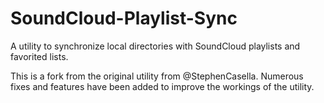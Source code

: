 SoundCloud-Playlist-Sync
========================
A utility to synchronize local directories with SoundCloud playlists and favorited lists.

This is a fork from the original utility from @StephenCasella. Numerous fixes and features have been added to improve the workings of the utility.
